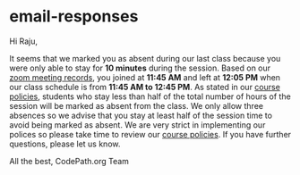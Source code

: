 # email-responses

Hi Raju,

It seems that we marked you as absent during our last class because you were only able to stay for **10 minutes** during the session. Based on our [zoom meeting records](https://zoom.us/meeting/84480856998?occurrence=1624743000000/details), you joined at **11:45 AM** and left at **12:05 PM** when our class schedule is from **11:45 AM to 12:45 PM**.
As stated in our [course policies](https://courses.codepath.org/snippets/ios_university/policies_remote_fall19), students who stay less than half of the total number of hours of the session will be marked as absent from the class. We only allow three absences so we advise that you stay at least half of the session time to avoid being marked as absent.
We are very strict in implementing our polices so please take time to review our [course policies](https://courses.codepath.org/snippets/ios_university/policies_remote_fall19). If you have further questions, please let us know.

All the best,
CodePath.org Team
